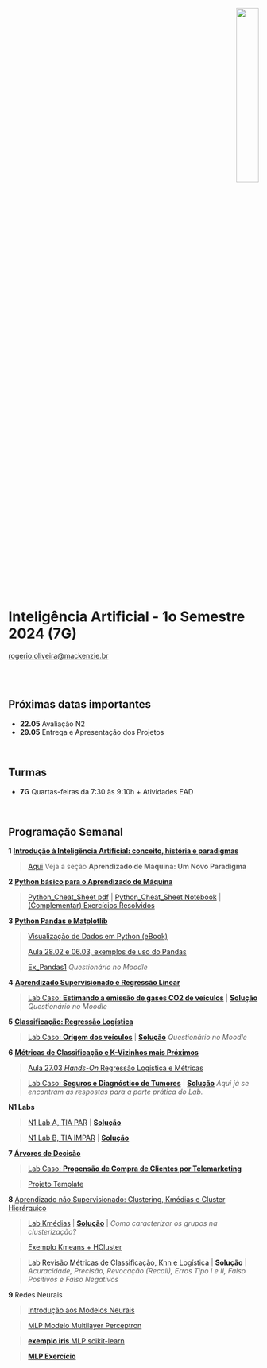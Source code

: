 <p align="right">
  <img src="http://meusite.mackenzie.br/rogerio/mackenzie_logo/UPM.2_horizontal_vermelho.jpg" width="30%" align="center"/>
</p>

# Inteligência Artificial - 1o Semestre 2024 (7G)

rogerio.oliveira@mackenzie.br  

<br>

<br>

## Próximas datas importantes

* **22.05** Avaliação N2 
* **29.05** Entrega e Apresentação dos Projetos

<br>

## Turmas 

* **7G** Quartas-feiras da 7:30 às 9:10h + Atividades EAD

<br>

## Programação Semanal

**1** [**Introdução à Inteligência Artificial: conceito, história e paradigmas**](https://colab.research.google.com/github/Rogerio-mack/Inteligencia_Artificial/blob/main/IA_Introducao.ipynb) 

> [Aqui](https://colab.research.google.com/github/Rogerio-mack/Machine-Learning-I/blob/main/ML1_introducao.ipynb) Veja a seção **Aprendizado de Máquina: Um Novo Paradigma**

**2** [**Python básico para o Aprendizado de Máquina**](https://colab.research.google.com/github/Rogerio-mack/Inteligencia_Artificial/blob/main/IA_Python_1.ipynb) 

> [Python_Cheat_Sheet pdf](https://github.com/Rogerio-mack/Analise-de-Dados/blob/main/Python%20Cheat%20Sheet.pdf)
 |  [Python_Cheat_Sheet Notebook](https://colab.research.google.com/github/Rogerio-mack/Analise-de-Dados/blob/main/Python_Cheat_Sheet.ipynb)
 |  [(Complementar) Exercícios Resolvidos](https://github.com/Rogerio-mack/Introducao_Python_I/blob/main/README.md)

**3** [**Python Pandas e Matplotlib**](https://colab.research.google.com/github/Rogerio-mack/Inteligencia_Artificial/blob/main/IA_Python_2.ipynb)

> [Visualização de Dados em Python (eBook)](http://meusite.mackenzie.br/rogerio/MyBook/_build/html/intro.html)
>
> [Aula 28.02 e 06.03, exemplos de uso do Pandas](https://colab.research.google.com/drive/1TPTIB9nVqpfGMSxiYCiAuQqsk5Bp6xdu?usp=sharing)
>
> [Ex_Pandas1](https://colab.research.google.com/github/Rogerio-mack/IA_2024S1/blob/main/Ex_Pandas1.ipynb) *Questionário no Moodle*

**4** [**Aprendizado Supervisionado e Regressão Linear**](https://colab.research.google.com/github/Rogerio-mack/Machine-Learning-I/blob/main/ML2_Regressao.ipynb)

> [Lab Caso: **Estimando a emissão de gases CO2 de veículos**](https://colab.research.google.com/github/Rogerio-mack/IA_2024S1/blob/main/ML2_Regressao_ex.ipynb)
| [**Solução**](https://colab.research.google.com/github/Rogerio-mack/IA_2024S1/blob/main/ML2_Regressao_ex_solucao.ipynb) *Questionário no Moodle*

**5** [**Classificação: Regressão Logística**](https://colab.research.google.com/github/Rogerio-mack/Machine-Learning-I/blob/main/ML3_RegressaoLogistica.ipynb)

> [Lab Caso: **Origem dos veículos**](https://colab.research.google.com/github/Rogerio-mack/Machine-Learning-I/blob/main/ML3_RegressaoLogistica_ex.ipynb) | [**Solução**](https://colab.research.google.com/github/Rogerio-mack/IA_2024S1/blob/main/ML3_RegressaoLogistica_ex_solucao.ipynb) *Questionário no Moodle*

**6** [**Métricas de Classificação e K-Vizinhos mais Próximos**](https://colab.research.google.com/github/Rogerio-mack/Machine-Learning-I/blob/main/ML4_Knn.ipynb)

> [Aula 27.03 *Hands-On* Regressão Logística e Métricas](https://colab.research.google.com/drive/1Q-fQSHwAe2Td4ukebcDx-7d4vQ_DkThg?usp=sharing)

> [Lab Caso: **Seguros e Diagnóstico de Tumores**](https://colab.research.google.com/github/Rogerio-mack/IA_2024S1/blob/main/ML4_Knn_ex.ipynb)
| [**Solução**](https://colab.research.google.com/github/Rogerio-mack/IA_2024S1/blob/main/ML4_Knn_ex_solucao.ipynb) *Aqui já se encontram as respostas para a parte prática do Lab.*

**N1 Labs**

> [N1 Lab A, TIA PAR](https://colab.research.google.com/github/Rogerio-mack/IA_2024S1/blob/main/AI_N1A_Lab_2024S1.ipynb)
| [**Solução**](https://colab.research.google.com/github/Rogerio-mack/IA_2024S1/blob/main/AI_N1A_Lab_2024S1_solucao.ipynb) 

> [N1 Lab B, TIA ÍMPAR](https://colab.research.google.com/github/Rogerio-mack/IA_2024S1/blob/main/AI_N1B_Lab_2024S1.ipynb)
| [**Solução**](https://colab.research.google.com/github/Rogerio-mack/IA_2024S1/blob/main/AI_N1B_Lab_2024S1_solucao.ipynb) 

**7** [**Árvores de Decisão**](https://colab.research.google.com/github/Rogerio-mack/Machine-Learning-I/blob/main/ML5_DecisionTrees.ipynb)

> [Lab Caso: **Propensão de Compra de Clientes por Telemarketing**](https://colab.research.google.com/github/Rogerio-mack/Machine-Learning-I/blob/main/ML5_DecisionTrees_ex.ipynb)

> [Projeto Template](https://colab.research.google.com/github/Rogerio-mack/IA_2024S1/blob/main/IA_2024S1_Projeto_Template.ipynb)

**8** [Aprendizado não Supervisionado: Clustering, Kmédias e Cluster Hierárquico](https://colab.research.google.com/github/Rogerio-mack/BIG_DATA_Analytics_Mineracao_e_Analise_de_Dados/blob/main/BIG_T6_Clustering.ipynb) 

> [Lab Kmédias](https://colab.research.google.com/github/Rogerio-mack/Ciencia-de-Dados-e-Aprendizado-de-Maquina/blob/main/ACD_T11_Kmedias_Lab.ipynb)
| [**Solução**](https://colab.research.google.com/github/Rogerio-mack/IA_2024S1/blob/main/ACD_T11_Kmedias_solucao.ipynb)
| *Como caracterizar os grupos na clusterização?*

> [Exemplo Kmeans + HCluster](https://colab.research.google.com/github/Rogerio-mack/Ciencia-de-Dados-e-Aprendizado-de-Maquina/blob/main/T12_EXTRA_kmeans_e_hcluster.ipynb)

> [Lab Revisão Métricas de Classificação, Knn e Logística](https://colab.research.google.com/github/Rogerio-mack/IA_2024S1/blob/main/IA_revisao_Metricas_ex.ipynb) |
[**Solução**](https://colab.research.google.com/github/Rogerio-mack/IA_2024S1/blob/main/IA_revisao_Metricas_ex.ipynb) | *Acuracidade, Precisão, Revocação (Recall), Erros Tipo I e II, Falso Positivos e Falso Negativos*

**9** Redes Neurais

> [Introdução aos Modelos Neurais](https://colab.research.google.com/github/Rogerio-mack/Deep-Learning-I/blob/main/T1.ipynb)

> [MLP Modelo Multilayer Perceptron](https://colab.research.google.com/github/Rogerio-mack/Deep-Learning-I/blob/main/T2.ipynb)

> [**exemplo iris** MLP scikit-learn](https://colab.research.google.com/github/Rogerio-mack/IA_2024S1/blob/main/mlp_iris.ipynb)

> [**MLP Exercício**](https://colab.research.google.com/github/Rogerio-mack/IA_2024S1/blob/main/mlp_penguins.ipynb)





 

